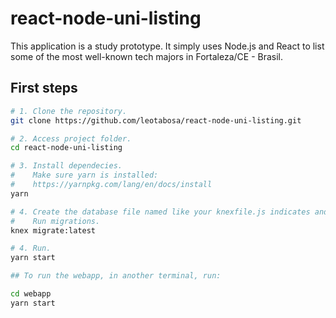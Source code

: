 # react-node-uni-listing

This application is a study prototype. It simply uses Node.js and React to list some of the most well-known tech majors in Fortaleza/CE - Brasil.

## First steps

```bash
# 1. Clone the repository.
git clone https://github.com/leotabosa/react-node-uni-listing.git

# 2. Access project folder.
cd react-node-uni-listing

# 3. Install dependecies.
#    Make sure yarn is installed:
#    https://yarnpkg.com/lang/en/docs/install
yarn

# 4. Create the database file named like your knexfile.js indicates and run migrations.
#    Run migrations.
knex migrate:latest

# 4. Run.
yarn start

## To run the webapp, in another terminal, run:

cd webapp
yarn start
```
